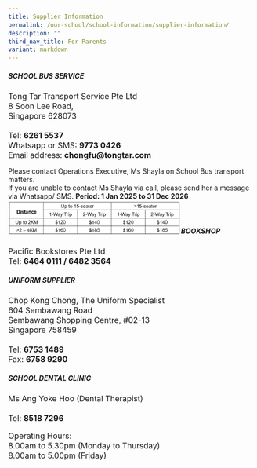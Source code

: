 ```yaml
---
title: Supplier Information
permalink: /our-school/school-information/supplier-information/
description: ""
third_nav_title: For Parents
variant: markdown
---
```

<h5><strong>SCHOOL BUS SERVICE</strong></h5>
<div style="font-size:16px">Tong Tar Transport Service Pte Ltd<br>
8 Soon Lee Road,<br>
Singapore 628073<br><br>Tel: <b>6261 5537</b><br>
Whatsapp or SMS: <b>9773 0426</b><br>
Email address: <b>chongfu@tongtar.com</b></div>

Please contact Operations Executive, Ms Shayla on School Bus transport matters.
<br>If you are unable to contact Ms Shayla via call, please send her a message via Whatsapp/ SMS.
<b>Period: 1 Jan 2025 to 31 Dec 2026</b>
<br><img style="width:70%" src="/images/price_list_for_bus.png" align="left">
<br><br><h5><strong>BOOKSHOP</strong></h5>
<div style="font-size:16px">Pacific Bookstores Pte Ltd<br>
Tel: <b>6464 0111 / 6482 3564</b></div>

<h5><strong>UNIFORM SUPPLIER</strong></h5>
<div style="font-size:16px">Chop Kong Chong, The Uniform Specialist<br>
604 Sembawang Road<br>
Sembawang Shopping Centre, #02-13<br>
Singapore 758459<br><br>
Tel: <b>6753 1489</b><br>
Fax: <b>6758 9290</b><br></div>

<h5><strong>SCHOOL DENTAL CLINIC</strong></h5>
<div style="font-size:16px">Ms Ang Yoke Hoo (Dental Therapist)<br><br>
Tel: <b>8518 7296</b><br>

Operating Hours:<br>
8.00am to 5.30pm (Monday to Thursday)<br>
8.00am to 5.00pm (Friday)</div>